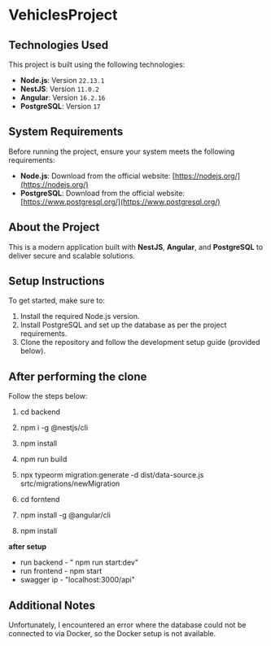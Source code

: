 # VehiclesProject

## Technologies Used

This project is built using the following technologies:

- **Node.js**: Version `22.13.1`  
- **NestJS**: Version `11.0.2`  
- **Angular**: Version `16.2.16`  
- **PostgreSQL**: Version `17`  

## System Requirements
Before running the project, ensure your system meets the following requirements:

- **Node.js**: Download from the official website: [https://nodejs.org/](https://nodejs.org/)  
- **PostgreSQL**: Download from the official website: [https://www.postgresql.org/](https://www.postgresql.org/)

## About the Project

This is a modern application built with **NestJS**, **Angular**, and **PostgreSQL** to deliver secure and scalable solutions.  

## Setup Instructions

To get started, make sure to:

1. Install the required Node.js version.
2. Install PostgreSQL and set up the database as per the project requirements.
3. Clone the repository and follow the development setup guide (provided below).

## After performing the clone
Follow the steps below:
1. cd backend
2. npm i -g @nestjs/cli
3. npm install
4. npm run build
5. npx typeorm migration:generate -d dist/data-source.js srtc/migrations/newMigration

6. cd forntend
7. npm install -g @angular/cli
8. npm install

**after setup** 
- run backend - " npm run start:dev" 
- run frontend - npm start
- swagger ip - "localhost:3000/api"
## Additional Notes
Unfortunately, I encountered an error where the database could not be connected to via Docker, so the Docker setup is not available.


